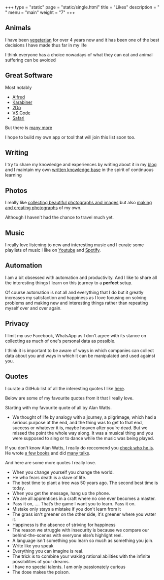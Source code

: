+++
type = "static"
page = "static/single.html"
title = "Likes"
description = " "
menu = "main"
weight = "7"
+++

## Animals

I have been [vegeterian](https://medium.com/@NikitaVoloboev/what-it-means-to-live-a-conscious-life-c96f6517077#.x3mzy1kcl) for over 4 years now and it has been one of the best decisions I have made thus far in my life

I think everyone has a choice nowadays of what they can eat and animal suffering can be avoided

## Great Software

Most notably

- [Alfred](https://www.alfredapp.com/)
- [Karabiner](https://pqrs.org/osx/karabiner/)
- [2Do](https://www.2doapp.com/)
- [VS Code](https://github.com/Microsoft/vscode)
- [Safari](http://www.wikiwand.com/en/Safari_(web_browser))

But there is [many more](https://github.com/nikitavoloboev/my-mac-os)

I hope to build my own app or tool that will join this list soon too.

## Writing

I try to share my knowledge and experiences by writing about it in my [blog](https://medium.com/@NikitaVoloboev) and I maintain my own [written knowledge base](https://nikitavoloboev.gitbooks.io/knowledge/content/) in the spirit of continuous learning

## Photos

I really like [collecting beautiful photographs and images](https://nikivii.imgur.com) but also [making and creating photographs](https://www.instagram.com/nikitavoloboev/) of my own.

Although I haven't had the chance to travel much yet.

## Music

I really love listening to new and interesting music and I curate some playlists of music I like on [Youtube](https://www.youtube.com/playlist?list=PL0nGxteCFLXYA1fsLmlWzY0Tyoo3c7tF-) and [Spotify](https://open.spotify.com/user/nikitavoloboev).
## Automation

I am a bit obsessed with automation and productivity. And I like to share all the interesting things I learn on this journey to a **perfect** setup.

Of course automation is not all and everything that I do but it greatly increases my satisfaction and happiness as I love focusing on solving problems and making new and interesting things rather than repeating myself over and over again.


## Privacy

I limit my use Facebook, WhatsApp as I don't agree with its stance on collecting as much of one's personal data as possible.

I think it is important to be aware of ways in which companies can collect data about you and ways in which it can be manipulated and used against you.

## Quotes

I curate a GitHub list of all the interesting quotes I like [here](https://github.com/learn-anything/quotes).

Below are some of my favourite quotes from it that I really love.

Starting with my favourite quote of all by Alan Watts.

- We thought of life by analogy with a journey, a pilgrimage, which had a serious purpose at the end, and the thing was to get to that end, success or whatever it is, maybe heaven after you’re dead. But we missed the point the whole way along. It was a musical thing and you were supposed to sing or to dance while the music was being played.

If you don't know Alan Watts, I really do reccomend you [check who he is](http://www.alanwatts.com/). He wrote [a few books](https://www.goodreads.com/author/show/1501668.Alan_W_Watts?from_search=true) and did [many talks](https://www.youtube.com/results?search_query=alan+watts).

And here are some more quotes I really love.

* When you change yourself you change the world.
* He who fears death is a slave of life.
* The best time to plant a tree was 50 years ago. The second best time is today.
* When you get the message, hang up the phone.
* We are all apprentices in a craft where no one ever becomes a master.
* Pass it on, .... That’s the game I want you to learn. Pass it on.
* Mistake only stays a mistake if you don't learn from it
* The grass isn't greener on the other side, it's greener where you water it.
* Happiness is the absence of striving for happiness
* The reason we struggle with insecurity is because we compare our behind-the-scenes with everyone else’s highlight reel.
* A language isn't something you learn so much as something you join.
* Write like you speak
* Everything you can imagine is real.
* The trick is to combine your waking rational abilities with the infinite possibilities of your dreams.
* I have no special talents. I am only passionately curious
* The dose makes the poison.